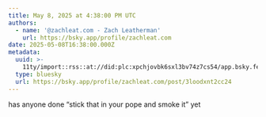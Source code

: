 ```yaml
---
title: May 8, 2025 at 4:38:00 PM UTC
authors:
  - name: '@zachleat.com - Zach Leatherman'
    url: https://bsky.app/profile/zachleat.com
date: 2025-05-08T16:38:00.000Z
metadata:
  uuid: >-
    11ty/import::rss::at://did:plc:xpchjovbk6sxl3bv74z7cs54/app.bsky.feed.post/3loodxnt2cc24
  type: bluesky
  url: https://bsky.app/profile/zachleat.com/post/3loodxnt2cc24
---
```

has anyone done “stick that in your pope and smoke it” yet